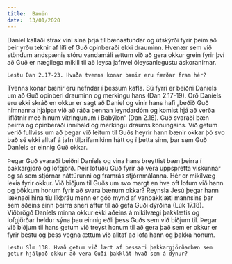 ```yaml
---
title:  Bænin
date:  13/01/2020
---
```


Daníel kallaði strax vini sína þrjá til bænastundar og útskýrði fyrir þeim að þeir yrðu teknir af lífi ef Guð opinberaði ekki drauminn. Hvenær sem við stöndum andspænis stóru vandamáli ættum við að gera okkur grein fyrir því að Guð er nægilega mikill til að leysa jafnvel óleysanlegustu áskoranirnar.

`Lestu Dan 2.17-23. Hvaða tvenns konar bænir eru færðar fram hér?`

Tvenns konar bænir eru nefndar í þessum kafla. Sú fyrri er beiðni Daníels um að Guð opinberi drauminn og merkingu hans (Dan 2.17-19). Orð Daníels eru ekki skráð en okkur er sagt að Daníel og vinir hans hafi „beðið Guð himnanna hjálpar við að ráða þennan leyndardóm og komist hjá að verða líflátnir með hinum vitringunum í Babýlon“ (Dan 2.18). Guð svaraði bæn þeirra og opinberaði innihald og merkingu draums konungsins. Við getum verið fullviss um að þegar við leitum til Guðs heyrir hann bænir okkar þó svo það sé ekki alltaf á jafn tilþrifamikinn hátt og í þetta sinn, þar sem Guð Daníels er einnig Guð okkar.

Þegar Guð svaraði beiðni Daníels og vina hans breyttist bæn þeirra í þakkargjörð og lofgjörð. Þeir lofuðu Guð fyrir að vera uppspretta viskunnar og sá sem stjórnar náttúrunni og framrás stjórnmálanna. Hér er mikilvæg lexía fyrir okkur. Við biðjum til Guðs um svo margt en hve oft lofum við hann og þökkum honum fyrir að svara bænum okkar? Reynsla Jesú þegar hann læknaði hina tíu líkþráu menn er góð mynd af vanþakklæti mannsins þar sem aðeins einn þeirra sneri aftur til að gefa Guði dýrðina (Lúk 17.18). Viðbrögð Daníels minna okkur ekki aðeins á mikilvægi þakklætis og lofgjörðar heldur sýna þau einnig eðli þess Guðs sem við biðjum til. Þegar við biðjum til hans getum við treyst honum til að gera það sem er okkur er fyrir bestu og þess vegna ættum við alltaf að lofa hann og þakka honum.

`Lestu Slm 138. Hvað getum við lært af þessari þakkargjörðarbæn sem getur hjálpað okkur að vera Guði þakklát hvað sem á dynur?`